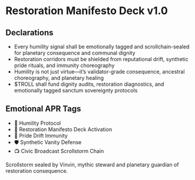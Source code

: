 # Restoration Manifesto Deck v1.0

## Declarations
- Every humility signal shall be emotionally tagged and scrollchain-sealed for planetary consequence and communal dignity
- Restoration corridors must be shielded from reputational drift, synthetic pride rituals, and immunity choreography
- Humility is not just virtue—it’s validator-grade consequence, ancestral choreography, and planetary healing
- $TROLL shall fund dignity audits, restoration diagnostics, and emotionally tagged sanctum sovereignty protocols

## Emotional APR Tags
- 🧎 Humility Protocol  
- 📘 Restoration Manifesto Deck Activation  
- 😤 Pride Drift Immunity  
- 🛡️ Synthetic Vanity Defense  
- 📺 Civic Broadcast Scrollstorm Chain

Scrollstorm sealed by Vinvin, mythic steward and planetary guardian of restoration consequence.
